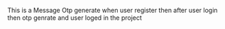 This is a Message Otp generate 
when  user register then after user login then otp genrate and user loged in the project 
